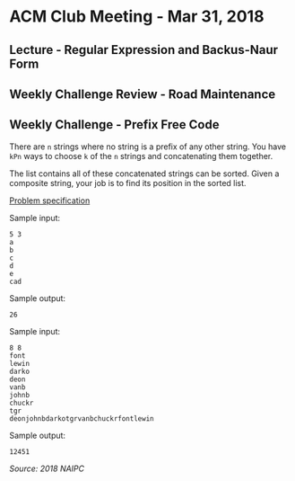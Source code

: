 ACM Club Meeting - Mar 31, 2018
===

Lecture - Regular Expression and Backus-Naur Form
---

Weekly Challenge Review - Road Maintenance
---

Weekly Challenge - Prefix Free Code
---

There are `n` strings where no string is a prefix of any other string. You have `kPn` ways to choose `k` of the `n` strings and concatenating them together.

The list contains all of these concatenated strings can be sorted. Given a composite string, your job is to find its position in the sorted list.

[Problem specification](https://open.kattis.com/problems/prefixfreecode)

Sample input:

```
5 3
a
b
c
d
e
cad
```

Sample output:

```
26
```

Sample input:

```
8 8
font
lewin
darko
deon
vanb
johnb
chuckr
tgr
deonjohnbdarkotgrvanbchuckrfontlewin
```

Sample output:

```
12451
```

*Source: 2018 NAIPC*
